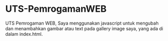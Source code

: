 # UTS-PemrogamanWEB
UTS Pemrogaman WEB, Saya menggunakan javascript untuk mengubah dan menambahkan gambar atau text pada gallery image saya, yang ada di dalam index.html.
